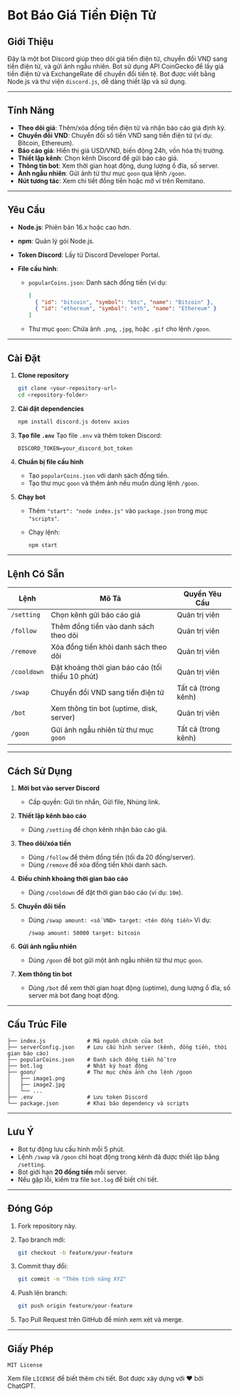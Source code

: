 # Bot Báo Giá Tiền Điện Tử

## Giới Thiệu

Đây là một bot Discord giúp theo dõi giá tiền điện tử, chuyển đổi VND sang tiền điện tử, và gửi ảnh ngẫu nhiên. Bot sử dụng API CoinGecko để lấy giá tiền điện tử và ExchangeRate để chuyển đổi tiền tệ. Bot được viết bằng Node.js và thư viện `discord.js`, dễ dàng thiết lập và sử dụng.

---

## Tính Năng

* **Theo dõi giá**: Thêm/xóa đồng tiền điện tử và nhận báo cáo giá định kỳ.
* **Chuyển đổi VND**: Chuyển đổi số tiền VND sang tiền điện tử (ví dụ: Bitcoin, Ethereum).
* **Báo cáo giá**: Hiển thị giá USD/VND, biến động 24h, vốn hóa thị trường.
* **Thiết lập kênh**: Chọn kênh Discord để gửi báo cáo giá.
* **Thông tin bot**: Xem thời gian hoạt động, dung lượng ổ đĩa, số server.
* **Ảnh ngẫu nhiên**: Gửi ảnh từ thư mục `goon` qua lệnh `/goon`.
* **Nút tương tác**: Xem chi tiết đồng tiền hoặc mở ví trên Remitano.

---

## Yêu Cầu

* **Node.js**: Phiên bản 16.x hoặc cao hơn.
* **npm**: Quản lý gói Node.js.
* **Token Discord**: Lấy từ Discord Developer Portal.
* **File cấu hình**:

  * `popularCoins.json`: Danh sách đồng tiền (ví dụ:

    ```json
    [
      { "id": "bitcoin", "symbol": "btc", "name": "Bitcoin" },
      { "id": "ethereum", "symbol": "eth", "name": "Ethereum" }
    ]
    ```
  * Thư mục `goon`: Chứa ảnh `.png`, `.jpg`, hoặc `.gif` cho lệnh `/goon`.

---

## Cài Đặt

1. **Clone repository**

   ```bash
   git clone <your-repository-url>
   cd <repository-folder>
   ```

2. **Cài đặt dependencies**

   ```bash
   npm install discord.js dotenv axios
   ```

3. **Tạo file `.env`**
   Tạo file `.env` và thêm token Discord:

   ```
   DISCORD_TOKEN=your_discord_bot_token
   ```

4. **Chuẩn bị file cấu hình**

   * Tạo `popularCoins.json` với danh sách đồng tiền.
   * Tạo thư mục `goon` và thêm ảnh nếu muốn dùng lệnh `/goon`.

5. **Chạy bot**

   * Thêm `"start": "node index.js"` vào `package.json` trong mục `"scripts"`.
   * Chạy lệnh:

     ```bash
     npm start
     ```

---

## Lệnh Có Sẵn

| Lệnh        | Mô Tả                                            | Quyền Yêu Cầu       |
| ----------- | ------------------------------------------------ | ------------------- |
| `/setting`  | Chọn kênh gửi báo cáo giá                        | Quản trị viên       |
| `/follow`   | Thêm đồng tiền vào danh sách theo dõi            | Quản trị viên       |
| `/remove`   | Xóa đồng tiền khỏi danh sách theo dõi            | Quản trị viên       |
| `/cooldown` | Đặt khoảng thời gian báo cáo (tối thiểu 10 phút) | Quản trị viên       |
| `/swap`     | Chuyển đổi VND sang tiền điện tử                 | Tất cả (trong kênh) |
| `/bot`      | Xem thông tin bot (uptime, disk, server)         | Quản trị viên       |
| `/goon`     | Gửi ảnh ngẫu nhiên từ thư mục `goon`             | Tất cả (trong kênh) |

---

## Cách Sử Dụng

1. **Mời bot vào server Discord**

   * Cấp quyền: Gửi tin nhắn, Gửi file, Nhúng link.

2. **Thiết lập kênh báo cáo**

   * Dùng `/setting` để chọn kênh nhận báo cáo giá.

3. **Theo dõi/xóa tiền**

   * Dùng `/follow` để thêm đồng tiền (tối đa 20 đồng/server).
   * Dùng `/remove` để xóa đồng tiền khỏi danh sách.

4. **Điều chỉnh khoảng thời gian báo cáo**

   * Dùng `/cooldown` để đặt thời gian báo cáo (ví dụ: `10m`).

5. **Chuyển đổi tiền**

   * Dùng `/swap amount: <số VND> target: <tên đồng tiền>`
     Ví dụ:

     ```
     /swap amount: 50000 target: bitcoin
     ```

6. **Gửi ảnh ngẫu nhiên**

   * Dùng `/goon` để bot gửi một ảnh ngẫu nhiên từ thư mục `goon`.

7. **Xem thông tin bot**

   * Dùng `/bot` để xem thời gian hoạt động (uptime), dung lượng ổ đĩa, số server mà bot đang hoạt động.

---

## Cấu Trúc File

```
├── index.js             # Mã nguồn chính của bot
├── serverConfig.json    # Lưu cấu hình server (kênh, đồng tiền, thời gian báo cáo)
├── popularCoins.json    # Danh sách đồng tiền hỗ trợ
├── bot.log              # Nhật ký hoạt động
├── goon/                # Thư mục chứa ảnh cho lệnh /goon
│   ├── image1.png
│   ├── image2.jpg
│   └── ...
├── .env                 # Lưu token Discord
└── package.json         # Khai báo dependency và scripts
```

---

## Lưu Ý

* Bot tự động lưu cấu hình mỗi 5 phút.
* Lệnh `/swap` và `/goon` chỉ hoạt động trong kênh đã được thiết lập bằng `/setting`.
* Bot giới hạn **20 đồng tiền** mỗi server.
* Nếu gặp lỗi, kiểm tra file `bot.log` để biết chi tiết.

---

## Đóng Góp

1. Fork repository này.
2. Tạo branch mới:

   ```bash
   git checkout -b feature/your-feature
   ```
3. Commit thay đổi:

   ```bash
   git commit -m "Thêm tính năng XYZ"
   ```
4. Push lên branch:

   ```bash
   git push origin feature/your-feature
   ```
5. Tạo Pull Request trên GitHub để mình xem xét và merge.

---

## Giấy Phép

```
MIT License
```

Xem file `LICENSE` để biết thêm chi tiết.
Bot được xây dựng với ❤️ bởi ChatGPT.
